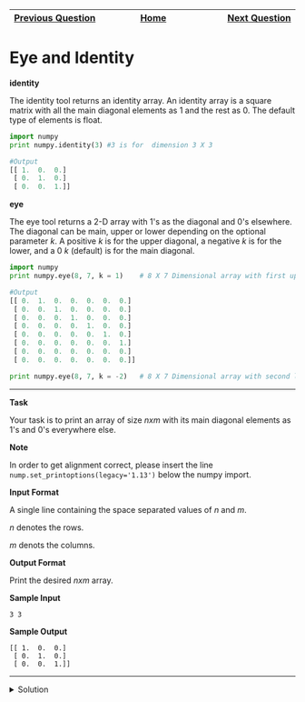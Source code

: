 | <img width=1000>[Previous Question](https://github.com/Kevin-Lago/python-hackerrank-solutions/tree/main/src/python/numpy/zeros_and_ones)</img> | <img width=1000>[Home](https://github.com/Kevin-Lago/python-hackerrank-solutions)</img> | <img width=1000>[Next Question](https://github.com/Kevin-Lago/python-hackerrank-solutions/tree/main/src/python/numpy/array_mathematics)</img> |
|:---|:---:|---:|

# Eye and Identity

__identity__

The identity tool returns an identity array. An identity array is a square matrix with all the main diagonal elements as $1$ and the rest as $0$. The default type of elements is float.

```python
import numpy
print numpy.identity(3) #3 is for  dimension 3 X 3

#Output
[[ 1.  0.  0.]
 [ 0.  1.  0.]
 [ 0.  0.  1.]]
```

__eye__

The eye tool returns a 2-D array with $1$'s as the diagonal and $0$'s elsewhere. The diagonal can be main, upper or lower depending on the optional parameter $k$. A positive $k$ is for the upper diagonal, a negative $k$ is for the lower, and a $0$ $k$ (default) is for the main diagonal.

```python
import numpy
print numpy.eye(8, 7, k = 1)    # 8 X 7 Dimensional array with first upper diagonal 1.

#Output
[[ 0.  1.  0.  0.  0.  0.  0.]
 [ 0.  0.  1.  0.  0.  0.  0.]
 [ 0.  0.  0.  1.  0.  0.  0.]
 [ 0.  0.  0.  0.  1.  0.  0.]
 [ 0.  0.  0.  0.  0.  1.  0.]
 [ 0.  0.  0.  0.  0.  0.  1.]
 [ 0.  0.  0.  0.  0.  0.  0.]
 [ 0.  0.  0.  0.  0.  0.  0.]]

print numpy.eye(8, 7, k = -2)   # 8 X 7 Dimensional array with second lower diagonal 1.
```

---

__Task__

Your task is to print an array of size $n x m$ with its main diagonal elements as $1$'s and $0$'s everywhere else.

__Note__

In order to get alignment correct, please insert the line ```nump.set_printoptions(legacy='1.13')``` below the numpy import.

__Input Format__

A single line containing the space separated values of $n$ and $m$.

$n$ denotes the rows.

$m$ denots the columns.

__Output Format__

Print the desired $n x m$ array.

__Sample Input__

```
3 3
```

__Sample Output__

```
[[ 1.  0.  0.]
 [ 0.  1.  0.]
 [ 0.  0.  1.]]
```

---

<details><summary>Solution</summary>
    
```python

```
</details>
